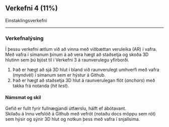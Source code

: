## Verkefni 4 (11%)

Einstaklingsverkefni 

---

### Verkefnalýsing

Í þessu verkefni ætlum við að vinna með viðbættan veruleika (AR) í vafra. <br>
Með vafra í símanum þínum á að vera hægt að staðsetja og skoða 3D hlutinn sem þú bjóst til í Verkefni 3 á raunverulegu yfirborði.

<!-- 1. Breyttu 3D hlut úr verkefni 3 i [gltf](https://www.threekit.com/blog/gltf-everything-you-need-to-know) sniðmát. -->
1. Það er hægt að sjá 3D hlut í bland við raunverulegt umhverfi með vafra (myndvél) í símanum sem er hýstur á Github.
1. Það er hægt að staðsetja 3D hlut á raunverulegan flöt (_anchors_) með takka frá notanda (_hit test_).



#### Námsmat og skil
Gefið er fullt fyrir fullnægjandi útfærslu, hálft ef ábótavant.<br>
Skilaðu á Innu vefslóð á Github með vefrót (notaðu docs möppu sem rót) sem hýsir og sýnir 3D hlut og notkun þess með vafra í snjallsíma.
